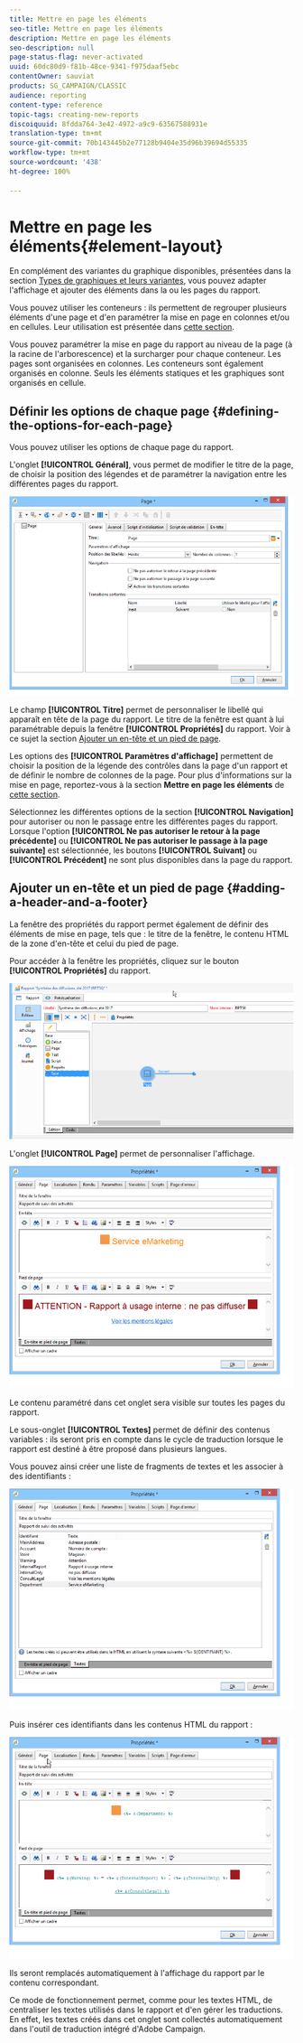 ```yaml
---
title: Mettre en page les éléments
seo-title: Mettre en page les éléments
description: Mettre en page les éléments
seo-description: null
page-status-flag: never-activated
uuid: 60dc80d9-f81b-48ce-9341-f975daaf5ebc
contentOwner: sauviat
products: SG_CAMPAIGN/CLASSIC
audience: reporting
content-type: reference
topic-tags: creating-new-reports
discoiquuid: 8fdda764-3e42-4972-a9c9-63567588931e
translation-type: tm+mt
source-git-commit: 70b143445b2e77128b9404e35d96b39694d55335
workflow-type: tm+mt
source-wordcount: '438'
ht-degree: 100%

---
```



# Mettre en page les éléments{#element-layout}

En complément des variantes du graphique disponibles, présentées dans la section [Types de graphiques et leurs variantes](../../reporting/using/creating-a-chart.md#chart-types-and-variants), vous pouvez adapter l&#39;affichage et ajouter des éléments dans la ou les pages du rapport.

Vous pouvez utiliser les conteneurs : ils permettent de regrouper plusieurs éléments d&#39;une page et d&#39;en paramétrer la mise en page en colonnes et/ou en cellules. Leur utilisation est présentée dans [cette section](../../web/using/defining-web-forms-layout.md#creating-containers).

Vous pouvez paramétrer la mise en page du rapport au niveau de la page (à la racine de l&#39;arborescence) et la surcharger pour chaque conteneur. Les pages sont organisées en colonnes. Les conteneurs sont également organisés en colonne. Seuls les éléments statiques et les graphiques sont organisés en cellule.

## Définir les options de chaque page {#defining-the-options-for-each-page}

Vous pouvez utiliser les options de chaque page du rapport.

L&#39;onglet **[!UICONTROL Général]**, vous permet de modifier le titre de la page, de choisir la position des légendes et de paramétrer la navigation entre les différentes pages du rapport.

![](assets/s_ncs_advuser_report_wizard_022.png)

Le champ **[!UICONTROL Titre]** permet de personnaliser le libellé qui apparaît en tête de la page du rapport. Le titre de la fenêtre est quant à lui paramétrable depuis la fenêtre **[!UICONTROL Propriétés]** du rapport. Voir à ce sujet la section [Ajouter un en-tête et un pied de page](#adding-a-header-and-a-footer).

Les options des **[!UICONTROL Paramètres d&#39;affichage]** permettent de choisir la position de la légende des contrôles dans la page d&#39;un rapport et de définir le nombre de colonnes de la page. Pour plus d&#39;informations sur la mise en page, reportez-vous à la section **Mettre en page les éléments** de [cette section](../../web/using/defining-web-forms-layout.md#positioning-the-fields-on-the-page).

Sélectionnez les différentes options de la section **[!UICONTROL Navigation]** pour autoriser ou non le passage entre les différentes pages du rapport. Lorsque l&#39;option **[!UICONTROL Ne pas autoriser le retour à la page précédente]** ou **[!UICONTROL Ne pas autoriser le passage à la page suivante]** est sélectionnée, les boutons **[!UICONTROL Suivant]** ou **[!UICONTROL Précédent]** ne sont plus disponibles dans la page du rapport.

## Ajouter un en-tête et un pied de page {#adding-a-header-and-a-footer}

La fenêtre des propriétés du rapport permet également de définir des éléments de mise en page, tels que : le titre de la fenêtre, le contenu HTML de la zone d&#39;en-tête et celui du pied de page.

Pour accéder à la fenêtre les propriétés, cliquez sur le bouton **[!UICONTROL Propriétés]** du rapport.

![](assets/reporting_properties.png)

L&#39;onglet **[!UICONTROL Page]** permet de personnaliser l&#39;affichage.

![](assets/s_ncs_advuser_report_properties_04.png)

Le contenu paramétré dans cet onglet sera visible sur toutes les pages du rapport.

Le sous-onglet **[!UICONTROL Textes]** permet de définir des contenus variables : ils seront pris en compte dans le cycle de traduction lorsque le rapport est destiné à être proposé dans plusieurs langues.

Vous pouvez ainsi créer une liste de fragments de textes et les associer à des identifiants :

![](assets/s_ncs_advuser_report_properties_04a.png)

Puis insérer ces identifiants dans les contenus HTML du rapport :

![](assets/s_ncs_advuser_report_properties_04b.png)

Ils seront remplacés automatiquement à l&#39;affichage du rapport par le contenu correspondant.

Ce mode de fonctionnement permet, comme pour les textes HTML, de centraliser les textes utilisés dans le rapport et d&#39;en gérer les traductions. En effet, les textes créés dans cet onglet sont collectés automatiquement dans l&#39;outil de traduction intégré d&#39;Adobe Campaign.

